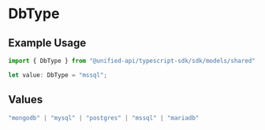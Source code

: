 # DbType

## Example Usage

```typescript
import { DbType } from "@unified-api/typescript-sdk/sdk/models/shared";

let value: DbType = "mssql";
```

## Values

```typescript
"mongodb" | "mysql" | "postgres" | "mssql" | "mariadb"
```